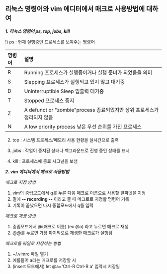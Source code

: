 ## 리눅스 명령어와 vim 에디터에서 매크로 사용방법에 대하여

***1. 리눅스 명령어 ps, top, jobs, kill***

!) ps : 현재 실행중인 프로세스를 보여주는 명령어 

|명령어|설명|
|:----|:---------------------------|
|R|Running 프로세스가 실행중이거나 실행 준비가 되었음을 의미|
|S|Slepping 프로세스가 실행되고 있지 않고 대기중|
|D|Uninterruptible Sleep 입출력 대기중|
|T|Stopped 프로세스 중지|
|Z|A defunct or "zombie"process 종료되었지만 상위 프로세스가 정리되지 않음|
|N|A low priority process 낮은 우선 순위를 가진 프로세스|

2) top : 시스템 프로세스/메모리 사용 현황을 실시간으로 출력

3) jobs : 작업이 중지된 상태나 백그라운드로 진행 중인 상태를 표시

4) kill : 프로세스에 종료 시그널을 보냄

***2. vim 에디터에서 매크로 사용방법***

_매크로 지정 방법_
1) vim의 중립모드에서 q를 누른 다음 매크로 이름으로 사용할 알파벳을 지정 
2) 밑에 **-- recording --** 이라고 뜰 때 메크로로 지정할 명령어 기록
3) 기록이 끝났으면 다시 중립모드에서 q를 입력

_매크로 재생 방법_
1) 중립모드에서 @(매크로 이름) (ex @a) 라고 누르면 매크로 재생
2) @@를 누르면 가장 마지막으로 재생한 매크로가 실행됨

_매크로를 파일로 저장하는 방법_
1) ~/.vimrc 파일 열기
2) 예를들어 a라는 매크로를 저장할 시
3) (insert 모드에서) let @a='Ctrl-R Ctrl-R a' 입력시 저장됨
